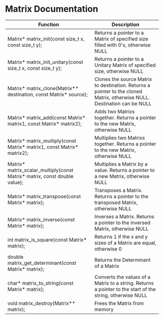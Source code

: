 # Matrix Documentation

| Function                                                                   | Description                                                            |
|----------------------------------------------------------------------------|-----------------------------------------------------------------------|
| Matrix* matrix_init(const size_t x, const size_t y);                     | Returns a pointer to a Matrix of specified size filled with 0's, otherwise NULL |
| Matrix* matrix_init_unitary(const size_t x, const size_t y);             | Returns a pointer to a Unitary Matrix of specified size, otherwise NULL |
| Matrix* matrix_clone(Matrix** destination, const Matrix* source);      | Clones the source Matrix to destination. Returns a pointer to the cloned Matrix, otherwise NULL. Destination can be NULL |
| Matrix* matrix_add(const Matrix* matrix1, const Matrix* matrix2);      | Adds two Matrixs together. Returns a pointer to the new Matrix, otherwise NULL |
| Matrix* matrix_multiply(const Matrix* matrix1, const Matrix* matrix2); | Multiplies two Matrixs together. Returns a pointer to the new Matrix, otherwise NULL |
|Matrix* matrix_scalar_multiply(const Matrix* matrix, const double value);| Multiplies a Matrix by a value. Returns a pointer to a new Matrix, otherwise NULL |
|Matrix* matrix_transpose(const Matrix* matrix);                          | Transposes a Matrix. Returns a pointer to the transposed Matrix, otherwise NULL
| Matrix* matrix_inverse(const Matrix* matrix);                           | Inverses a Matrix. Returns a pointer to the inversed Matrix, otherwise NULL |
| int matrix_is_square(const Matrix* matrix);                              | Returns 1 if the x and y sizes of a Matrix are equal, otherwise 0 |
| double matrix_get_determinant(const Matrix* matrix);                     | Returns the Determinant of a Matrix |
| char* matrix_to_string(const Matrix* matrix);                            | Converts the values of a Matrix to a string. Returns a pointer to the start of the string, otherwise NULL |
| void matrix_destroy(Matrix** matrix);                                    | Frees the Matrix from memory |
